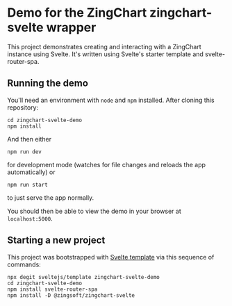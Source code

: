# Demo for the ZingChart zingchart-svelte wrapper

This project demonstrates creating and interacting with a ZingChart instance using Svelte.
It's written using Svelte's starter template and svelte-router-spa.

## Running the demo

You'll need an environment with `node` and `npm` installed.
After cloning this repository:

```
cd zingchart-svelte-demo
npm install
```

And then either 

```
npm run dev
```

for development mode (watches for file changes and reloads the app automatically) or 

```
npm run start
```

to just serve the app normally.

You should then be able to view the demo in your browser at `localhost:5000`.
## Starting a new project

This project was bootstrapped with [Svelte template](https://github.com/sveltejs/template) via this sequence of commands:

```
npx degit sveltejs/template zingchart-svelte-demo
cd zingchart-svelte-demo
npm install svelte-router-spa
npm install -D @zingsoft/zingchart-svelte
```
